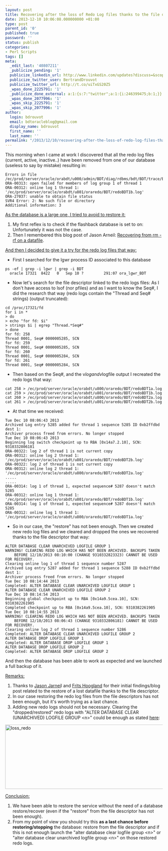 ```yaml
---
layout: post
title: Recovering after the loss of Redo Log files thanks to the file descriptor
date: 2013-12-10 10:06:08.000000000 +01:00
type: post
parent_id: '0'
published: true
password: ''
status: publish
categories:
- Perl Scripts
tags: []
meta:
  _edit_last: '40807211'
  _publicize_pending: '1'
  publicize_linkedin_url: http://www.linkedin.com/updates?discuss=&scope=16310177&stype=M&topic=5816100316625932288&type=U&a=tdHm
  publicize_twitter_user: BertrandDrouvot
  publicize_twitter_url: http://t.co/uiTxGS20Z5
  _wpas_done_2225791: '1'
  _publicize_done_external: a:1:{s:7:"twitter";a:1:{i:246399475;b:1;}}
  _wpas_done_2077996: '1'
  _wpas_skip_2225791: '1'
  _wpas_skip_2077996: '1'
author:
  login: bdrouvot
  email: bdtoracleblog@gmail.com
  display_name: bdrouvot
  first_name: ''
  last_name: ''
permalink: "/2013/12/10/recovering-after-the-loss-of-redo-log-files-thanks-to-the-file-descriptor/"
---
```


This morning when I came at work I discovered that all the redo log files (current, active, inactive..) have been removed from one of our database (useless to say by mistake) resulting in:

    Errors in file /ec/prod/server/oracle/orabdt/u000/admin/BDT/diag/rdbms/bdt/BDT/trace/BDT_m000_17002.trc:
    ORA-00313: open failed for members of log group 1 of thread 1
    ORA-00312: online log 1 thread 1: '/ec/prod/server/oracle/orabdt/u801/oraredo/BDT/redoBDT1b.log'
    ORA-27037: unable to obtain file status
    SVR4 Error: 2: No such file or directory
    Additional information: 3

<span style="text-decoration:underline;">As the database is a large one, I tried to avoid to restore it:</span>

1.  My first reflex is to check if the flashback database is set to on: Unfortunately it was not the case.
2.  Then I remembered this blog post of Jason Arneil: [Recovering from rm -rf on a datafile](http://jarneil.wordpress.com/2013/04/23/recovering-from-rm-rf-on-a-datafile/).

<span style="text-decoration:underline;">And then I decided to give it a try for the redo log files that way:</span>

-   First I searched for the lgwr process ID associated to this database

<!-- -->

    ps -ef | grep -i lgwr | grep -i BDT
      oracle 17321  8422   0   Sep 10 ?         291:07 ora_lgwr_BDT

-   Now let's search for the file descriptor linked to the redo logs files: As I don't have access to lsof (nor pfiles) and as I want to know the Seq\#, I did the research that way (redo logs contain the "Thread and Seq\# strings) (output truncated):

<!-- -->

    cd /proc/17321/fd
    for i in *
    > do
    > echo "for fd: $i"
    > strings $i | egrep "Thread.*Seq#"
    > done
    for fd: 258
    Thread 0001, Seq# 0000005285, SCN
    for fd: 259
    Thread 0001, Seq# 0000005285, SCN
    for fd: 260
    Thread 0001, Seq# 0000005284, SCN
    for fd: 261
    Thread 0001, Seq# 0000005284, SCN

-   Then based on the Seq\#, and the v$log and v$logfile output I recreated the redo logs that way:

<!-- -->

    cat 258 > /ec/prod/server/oracle/orabdt/u800/oraredo/BDT/redoBDT1a.log
    cat 259 > /ec/prod/server/oracle/orabdt/u801/oraredo/BDT/redoBDT1b.log
    cat 260 > /ec/prod/server/oracle/orabdt/u800/oraredo/BDT/redoBDT2a.log
    cat 261 > /ec/prod/server/oracle/orabdt/u801/oraredo/BDT/redoBDT2b.log

-   At that time we received:

<!-- -->

    Tue Dec 10 08:06:43 2013
    Archived Log entry 5285 added for thread 1 sequence 5285 ID 0xb2ffdbd dest 1:
    Archiver process freed from errors. No longer stopped
    Tue Dec 10 08:06:43 2013
    Beginning log switch checkpoint up to RBA [0x14a7.2.10], SCN: 9310332806181
    ORA-00322: log 2 of thread 1 is not current copy
    ORA-00312: online log 2 thread 1: '/ec/prod/server/oracle/orabdt/u801/oraredo/BDT/redoBDT2b.log'
    ORA-00322: log 2 of thread 1 is not current copy
    ORA-00312: online log 2 thread 1: '/ec/prod/server/oracle/orabdt/u800/oraredo/BDT/redoBDT2a.log'
    .....
    .....
    ORA-00314: log 1 of thread 1, expected sequence# 5287 doesn't match 5285
    ORA-00312: online log 1 thread 1: '/ec/prod/server/oracle/orabdt/u801/oraredo/BDT/redoBDT1b.log'
    ORA-00314: log 1 of thread 1, expected sequence# 5287 doesn't match 5285
    ORA-00312: online log 1 thread 1: '/ec/prod/server/oracle/orabdt/u800/oraredo/BDT/redoBDT1a.log'

-   So in our case, the "restore" has not been enough. Then we created new redo log files and we cleared and dropped the ones we recovered thanks to the file descriptor that way:

<!-- -->

    ALTER DATABASE CLEAR UNARCHIVED LOGFILE GROUP 1
    WARNING! CLEARING REDO LOG WHICH HAS NOT BEEN ARCHIVED. BACKUPS TAKEN
        BEFORE 12/10/2013 08:10:00 (CHANGE 9310332823323) CANNOT BE USED FOR RECOVERY.
    Clearing online log 1 of thread 1 sequence number 5287
    Archived Log entry 5287 added for thread 1 sequence 5288 ID 0xb2ffdbd dest 1:
    Archiver process freed from errors. No longer stopped
    Tue Dec 10 08:14:44 2013
    Completed: ALTER DATABASE CLEAR UNARCHIVED LOGFILE GROUP 1
    ALTER DATABASE CLEAR UNARCHIVED LOGFILE GROUP 2
    Tue Dec 10 08:14:54 2013
    Beginning global checkpoint up to RBA [0x14a9.5cea.10], SCN: 9310382261905
    Completed checkpoint up to RBA [0x14a9.5cea.10], SCN: 9310382261905
    Tue Dec 10 08:14:55 2013
    WARNING! CLEARING REDO LOG WHICH HAS NOT BEEN ARCHIVED. BACKUPS TAKEN
        BEFORE 12/10/2013 08:06:43 (CHANGE 9310332806181) CANNOT BE USED FOR RECOVERY.
    Clearing online log 2 of thread 1 sequence number 5286
    Completed: ALTER DATABASE CLEAR UNARCHIVED LOGFILE GROUP 2
    ALTER DATABASE DROP LOGFILE GROUP 1
    Completed: ALTER DATABASE DROP LOGFILE GROUP 1
    ALTER DATABASE DROP LOGFILE GROUP 2
    Completed: ALTER DATABASE DROP LOGFILE GROUP 2

And then the database has been able to work as expected and we launched a full backup of it.

<span style="text-decoration:underline;">Remarks:</span>

1.  Thanks to [Jason Jarnei](http://jarneil.wordpress.com/)l and [Frits Hoogland](http://fritshoogland.wordpress.com/) for their initial findings/blog post related to the restore of a lost datafile thanks to the file descriptor.
2.  In our case restoring the redo log files from the file descriptors has not been enough, but it's worth trying as a last chance.
3.  Adding new redo logs should not be necessary. Clearing the "dropped/restored" redo logs with "ALTER DATABASE CLEAR (UNARCHIVED) LOGFILE GROUP &lt;n&gt;" could be enough as stated [here](http://docs.oracle.com/cd/B19306_01/backup.102/b14191/recoscen.htm):

<img src="{{ site.baseurl }}/assets/images/loss_redo.png" class="aligncenter size-full wp-image-1573" width="620" height="205" alt="loss_redo" />

<span style="text-decoration:underline;">Conclusion:</span>

1.  We have been able to restore the service without the need of a database restore/recover (even if the "restore" from the file descriptor has not been enough).
2.  From my point of view you should try this **as a last chance before restoring/stopping** the database: restore from the file descriptor and if this is not enough launch the "alter database clear logfile group &lt;n&gt;" or "alter database clear unarchived logfile group &lt;n&gt;" on those restored redo logs.
